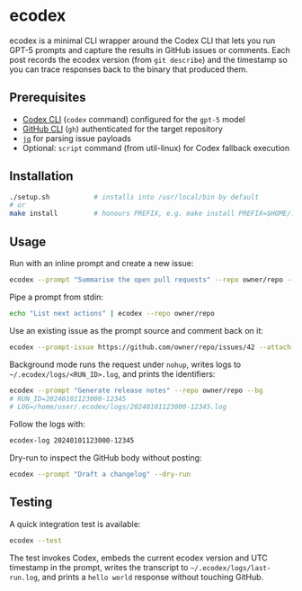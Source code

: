 # ecodex

ecodex is a minimal CLI wrapper around the Codex CLI that lets you run GPT-5 prompts and capture the results in GitHub issues or comments. Each post records the ecodex version (from `git describe`) and the timestamp so you can trace responses back to the binary that produced them.

## Prerequisites
- [Codex CLI](https://github.com/openai/codex-cli) (`codex` command) configured for the `gpt-5` model
- [GitHub CLI](https://cli.github.com/) (`gh`) authenticated for the target repository
- [`jq`](https://stedolan.github.io/jq/) for parsing issue payloads
- Optional: `script` command (from util-linux) for Codex fallback execution

## Installation
```sh
./setup.sh           # installs into /usr/local/bin by default
# or
make install         # honours PREFIX, e.g. make install PREFIX=$HOME/.local/bin
```

## Usage
Run with an inline prompt and create a new issue:
```sh
ecodex --prompt "Summarise the open pull requests" --repo owner/repo --title "Codex summary"
```

Pipe a prompt from stdin:
```sh
echo "List next actions" | ecodex --repo owner/repo
```

Use an existing issue as the prompt source and comment back on it:
```sh
ecodex --prompt-issue https://github.com/owner/repo/issues/42 --attach-prompt
```

Background mode runs the request under `nohup`, writes logs to `~/.ecodex/logs/<RUN_ID>.log`, and prints the identifiers:
```sh
ecodex --prompt "Generate release notes" --repo owner/repo --bg
# RUN_ID=20240101123000-12345
# LOG=/home/user/.ecodex/logs/20240101123000-12345.log
```
Follow the logs with:
```sh
ecodex-log 20240101123000-12345
```

Dry-run to inspect the GitHub body without posting:
```sh
ecodex --prompt "Draft a changelog" --dry-run
```

## Testing
A quick integration test is available:
```sh
ecodex --test
```
The test invokes Codex, embeds the current ecodex version and UTC timestamp in the prompt, writes the transcript to `~/.ecodex/logs/last-run.log`, and prints a `hello world` response without touching GitHub.
